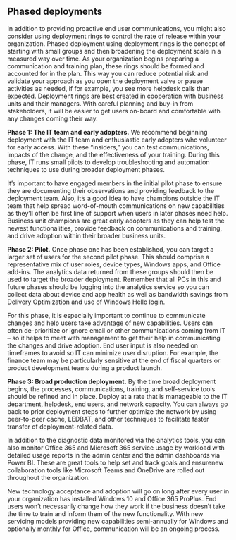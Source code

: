 ## Phased deployments
In addition to providing proactive end user communications, you might also consider using deployment rings to control the rate of release within your organization. Phased deployment using deployment rings is the concept of starting with small groups and then broadening the deployment scale in a measured way over time. As your organization begins preparing a communication and training plan, these rings should be formed and accounted for in the plan. This way you can reduce potential risk and validate your approach as you open the deployment valve or pause activities as needed, if for example, you see more helpdesk calls than expected. Deployment rings are best created in cooperation with business units and their managers. With careful planning and buy-in from stakeholders, it will be easier to get users on-board and comfortable with any changes coming their way.

**Phase 1: The IT team and early adopters.** We recommend beginning deployment with the IT team and enthusiastic early adopters who volunteer for early access. With these “insiders,” you can test communications, impacts of the change, and the effectiveness of your training. During this phase, IT runs small pilots to develop troubleshooting and automation techniques to use during broader deployment phases.

It’s important to have engaged members in the initial pilot phase to ensure they are documenting their observations and providing feedback to the deployment team. Also, it’s a good idea to have champions outside the IT team that help spread word-of-mouth communications on new capabilities as they’ll often be first line of support when users in later phases need help. Business unit champions are great early adopters as they can help test the newest functionalities, provide feedback on communications and training, and drive adoption within their broader business units.

**Phase 2: Pilot.** Once phase one has been established, you can target a larger set of users for the second pilot phase. This should comprise a representative mix of user roles, device types, Windows apps, and Office add-ins. The analytics data returned from these groups should then be used to target the broader deployment. Remember that all PCs in this and future phases should be logging into the analytics service so you can collect data about device and app health as well as bandwidth savings from Delivery Optimization and use of Windows Hello login.

For this phase, it is especially important to continue to communicate changes and help users take advantage of new capabilities. Users can often de-prioritize or ignore email or other communications coming from IT – so it helps to meet with management to get their help in communicating the changes and drive adoption. End user input is also needed on timeframes to avoid so IT can minimize user disruption. For example, the finance team may be particularly sensitive at the end of fiscal quarters or product development teams during a product launch. 

**Phase 3: Broad production deployment.** By the time broad deployment begins, the processes, communications, training, and self-service tools should be refined and in place. Deploy at a rate that is manageable to the IT department, helpdesk, end users, and network capacity. You can always go back to prior deployment steps to further optimize the network by using peer-to-peer cache, LEDBAT, and other techniques to facilitate faster transfer of deployment-related data.

In addition to the diagnostic data monitored via the analytics tools, you can also monitor Office 365 and Microsoft 365 service usage by workload with detailed usage reports in the admin center and the admin dashboards via Power BI. These are great tools to help set and track goals and ensurenew collaboration tools like Microsoft Teams and OneDrive are rolled out throughout the organization.

New technology acceptance and adoption will go on long after every user in your organization has installed Windows 10 and Office 365 ProPlus. End users won’t necessarily change how they work if the business doesn’t take the time to train and inform them of the new functionality. With new servicing models providing new capabilities semi-annually for Windows and optionally monthly for Office, communication will be an ongoing process.

